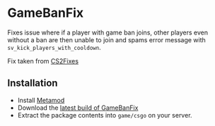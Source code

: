 # GameBanFix
Fixes issue where if a player with game ban joins, other players even without a ban are then unable to join and spams error message with `sv_kick_players_with_cooldown`.

Fix taken from [CS2Fixes](https://github.com/Source2ZE/CS2Fixes/commit/d67f069374e349efb95b9fb5a360172fa08550c8)

## Installation
- Install [Metamod](https://cs2.poggu.me/metamod/installation/)
- Download the [latest build of GameBanFix](https://github.com/Cruze03/GameBanFix/releases/latest)
- Extract the package contents into `game/csgo` on your server.
